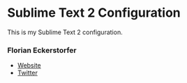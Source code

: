 Sublime Text 2 Configuration
============================

This is my Sublime Text 2 configuration.

### Florian Eckerstorfer

- [Website](http://florianeckerstorfer.com)
- [Twitter](http://twitter.com/Florian_)
